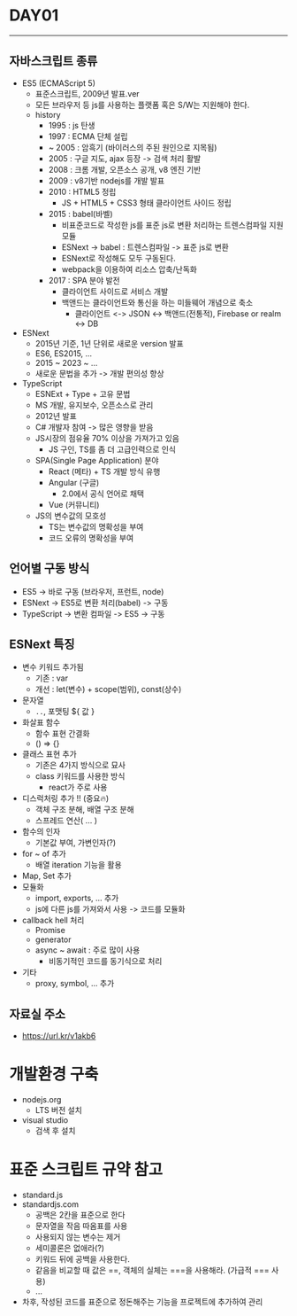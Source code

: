 # DAY01

---

## 자바스크립트 종류
- ES5 (ECMAScript 5)
    - 표준스크립트, 2009년 발표.ver
    - 모든 브라우저 등 js를 사용하는 플랫폼 혹은 S/W는 지원해야 한다.
    - history
        - 1995   : js 탄생
        - 1997   : ECMA 단체 설립
        - ~ 2005 : 암흑기 (바이러스의 주된 원인으로 지목됨)
        - 2005   : 구글 지도, ajax 등장 -> 검색 처리 활발
        - 2008   : 크롬 개발, 오픈소스 공개, v8 엔진 기반
        - 2009   : v8기반 nodejs를 개발 발표
        - 2010   : HTML5 정립
            - JS + HTML5 + CSS3 형태 클라이언트 사이드 정립
        - 2015   : babel(바벨)
            - 비표준코드로 작성한 js를 표준 js로 변환 처리하는 트렌스컴파일 지원 모듈
            - ESNext -> babel : 트렌스컴파일 -> 표준 js로 변환
            - ESNext로 작성해도 모두 구동된다.
            - webpack을 이용하여 리소스 압축/난독화
        - 2017 : SPA 분야 발전
            - 클라이언트 사이드로 서비스 개발
            - 백앤드는 클라이언트와 통신을 하는 미들웨어 개념으로 축소
                - 클라이언트 <-> JSON <-> 백앤드(전통적), Firebase or realm <-> DB
- ESNext
    - 2015년 기준, 1년 단위로 새로운 version 발표
    - ES6, ES2015, ...
    - 2015 ~ 2023 ~ ...
    - 새로운 문법을 추가 -> 개발 편의성 향상
- TypeScript
    - ESNExt + Type + 고유 문법
    - MS 개발, 유지보수, 오픈소스로 관리
    - 2012년 발표
    - C# 개발자 참여 -> 많은 영향을 받음
    - JS시장의 점유율 70% 이상을 가져가고 있음
        - JS 구인, TS를 좀 더 고급인력으로 인식
    - SPA(Single Page Application) 분야
        - React (메타) + TS 개발 방식 유행
        - Angular (구글)
            - 2.0에서 공식 언어로 채택
        - Vue (커뮤니티)
    - JS의 변수값의 모호성
        - TS는 변수값의 명확성을 부여
        - 코드 오류의 명확성을 부여

## 언어별 구동 방식
- ES5 -> 바로 구동 (브라우저, 프런트, node)
- ESNext -> ES5로 변환 처리(babel) -> 구동
- TypeScript -> 변환 컴파일 -> ES5 -> 구동

## ESNext 특징
- 변수 키워드 추가됨
    - 기존 : var
    - 개선 : let(변수) + scope(범위), const(상수)
- 문자열
    - ` .. `, 포맷팅 ${ 값 }
- 화살표 함수
    - 함수 표현 간결화
    - () => {}
- 클래스 표현 추가
    - 기존은 4가지 방식으로 묘사
    - class 키워드를 사용한 방식
        - react가 주로 사용
- 디스럭처링 추가 !! (중요🔥)
    - 객체 구조 분해, 배열 구조 분해
    - 스프레드 연산( ... )
- 함수의 인자
    - 기본값 부여, 가변인자(?)
- for ~ of 추가
    - 배열 iteration 기능을 활용
- Map, Set 추가
- 모듈화
    - import, exports, ... 추가
    - js에 다른 js를 가져와서 사용 -> 코드를 모듈화
- callback hell 처리
    - Promise
    - generator
    - async ~ await : 주로 많이 사용
        - 비동기적인 코드를 동기식으로 처리
- 기타
    - proxy, symbol, ... 추가

## 자료실 주소
- https://url.kr/v1akb6

# 개발환경 구축
- nodejs.org
    - LTS 버전 설치
- visual studio
    - 검색 후 설치

# 표준 스크립트 규약 참고
- standard.js
- standardjs.com
    - 공백은 2칸을 표준으로 한다
    - 문자열을 작음 따옴표를 사용
    - 사용되지 않는 변수는 제거
    - 세미콜론은 없애라(?)
    - 키워드 뒤에 공백을 사용한다.
    - 같음을 비교할 때 값은 ==, 객체의 실체는 ===을 사용해라. (가급적 === 사용)
    - ...
- 차후, 작성된 코드를 표준으로 정돈해주는 기능을 프로젝트에 추가하여 관리